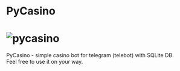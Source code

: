 # PyCasino
# ![pycasino](https://user-images.githubusercontent.com/35878165/192375169-032f335d-6e1d-4b82-baf7-8ef767349981.PNG)
PyCasino - simple casino bot for telegram (telebot) with SQLite DB. <br>
Feel free to use it on your way.


